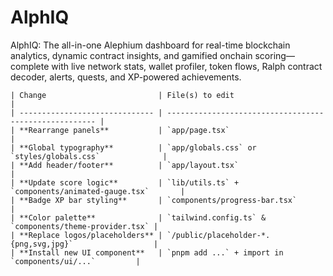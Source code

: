 # AlphIQ
AlphIQ: The all-in-one Alephium dashboard for real-time blockchain analytics, dynamic contract insights, and gamified onchain scoring—complete with live network stats, wallet profiler, token flows, Ralph contract decoder, alerts, quests, and XP-powered achievements.


```
| Change                         | File(s) to edit                                        |
| ------------------------------ | ------------------------------------------------------ |
| **Rearrange panels**           | `app/page.tsx`                                         |
| **Global typography**          | `app/globals.css` or `styles/globals.css`              |
| **Add header/footer**          | `app/layout.tsx`                                       |
| **Update score logic**         | `lib/utils.ts` + `components/animated-gauge.tsx`       |
| **Badge XP bar styling**       | `components/progress-bar.tsx`                          |
| **Color palette**              | `tailwind.config.ts` & `components/theme-provider.tsx` |
| **Replace logos/placeholders** | `/public/placeholder-*.{png,svg,jpg}`                  |
| **Install new UI component**   | `pnpm add ...` + import in `components/ui/...`         |
```